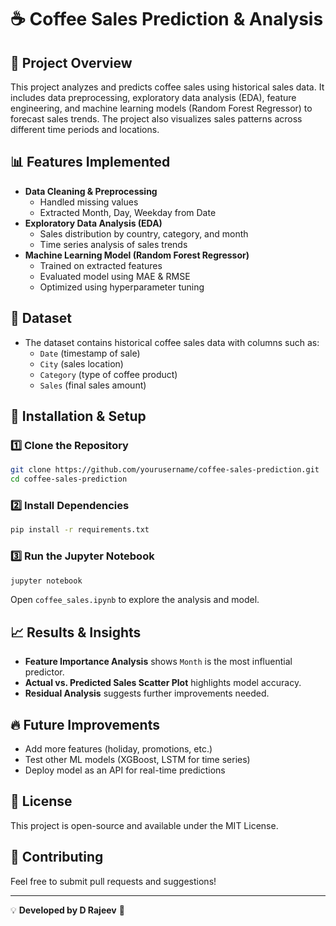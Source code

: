 # ☕ Coffee Sales Prediction & Analysis

## 📌 Project Overview
This project analyzes and predicts coffee sales using historical sales data. It includes data preprocessing, exploratory data analysis (EDA), feature engineering, and machine learning models (Random Forest Regressor) to forecast sales trends. The project also visualizes sales patterns across different time periods and locations.

## 📊 Features Implemented
- **Data Cleaning & Preprocessing**
  - Handled missing values
  - Extracted Month, Day, Weekday from Date
- **Exploratory Data Analysis (EDA)**
  - Sales distribution by country, category, and month
  - Time series analysis of sales trends
- **Machine Learning Model (Random Forest Regressor)**
  - Trained on extracted features
  - Evaluated model using MAE & RMSE
  - Optimized using hyperparameter tuning

## 📁 Dataset
- The dataset contains historical coffee sales data with columns such as:
  - `Date` (timestamp of sale)
  - `City` (sales location)
  - `Category` (type of coffee product)
  - `Sales` (final sales amount)

## 🚀 Installation & Setup
### **1️⃣ Clone the Repository**
```bash
git clone https://github.com/yourusername/coffee-sales-prediction.git
cd coffee-sales-prediction
```

### **2️⃣ Install Dependencies**
```bash
pip install -r requirements.txt
```

### **3️⃣ Run the Jupyter Notebook**
```bash
jupyter notebook
```
Open `coffee_sales.ipynb` to explore the analysis and model.

## 📈 Results & Insights
- **Feature Importance Analysis** shows `Month` is the most influential predictor.
- **Actual vs. Predicted Sales Scatter Plot** highlights model accuracy.
- **Residual Analysis** suggests further improvements needed.

## 🔥 Future Improvements
- Add more features (holiday, promotions, etc.)
- Test other ML models (XGBoost, LSTM for time series)
- Deploy model as an API for real-time predictions

## 📜 License
This project is open-source and available under the MIT License.

## 🤝 Contributing
Feel free to submit pull requests and suggestions!

---
💡 **Developed by D Rajeev** 🚀


